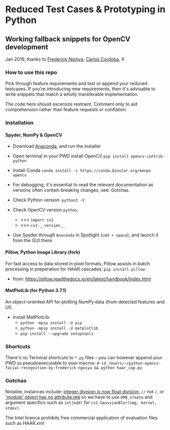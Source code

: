 # Reduced Test Cases & Prototyping in Python

## Working fallback snippets for OpenCV development

Jan 2019, thanks to [Frederick Ngoiya](https://www.udemy.com/pythoncv/learn/v4/t/lecture/5562384?start=15), [Carlos Cordoba](https://stackoverflow.com/posts/49584017/revisions), X

### How to use this repo

Pick through feature requirements and test or append your reduced testcases. If you're introducing new requirements, then it's advisable to write snippets that match a wholly transferable implementation. 

The code here should excersize restraint. Comment only to aid comprehension rather than feature requests or conflation.


### Installation

#### Spyder, NumPy & OpenCV

- Download [Anaconda](https://www.anaconda.com/download/#download), and run the installer
- Open terminal in your PWD install OpenCV `pip install opencv-contrib-python`
- Install Conda `conda install -c https://conda.binstar.org/menpo opencv`
- For debugging, it's essential to read the relevant documentation as versions often contain breaking changes, see: Gotchas. 
- Check Python version: `python3 -V`
- Check OpenCV version `python`, 
	- &#62;&#62;&#62; `import cv2`
	- &#62;&#62;&#62; `cv2.__version__`

- Use Spyder through `Anaconda` in Spotlight (`cmd + space`), and launch it from the GUI there.

#### Pillow, Python Image Library (fork)

For fast access to data stored in pixel formats, Pillow assists in batch processing in preperation for HAAR cascades: `pip install pillow`

- from: https://pillow.readthedocs.io/en/latest/handbook/index.html

#### MatPlotLib (for Python 3.7.1)

An object-oriented API for plotting NumPy data (from detected features and UI).

- Install MatPlotLib:
	- `python -mpip install -U pip`
	- `python -mpip install -U matplotlib`
	- `pip install --upgrade setuptools`

### Shortcuts

There's no Terminal shortcuts to `*.py` files – you can however append your PWD `&&` pseudoexecutable to your macros: `# cd /Users/~/python-opencv-facial-recognition-by-frederick-ngoiya && python haar_cap.py` 

### Gotchas 

Notable, instances include: [integer division is now float division:](https://stackoverflow.com/questions/21316968/division-in-python-2-7-and-3-3) `//` not `/`, or ['module' object has no attribute:`ORB`](https://stackoverflow.com/questions/19523803/cv2-orb-and-cv2-sift-not-defined) so we have to use `ORB_create` and argument specifics such as `int(odd)` for `cv2.GaussianBlur(img, kernel, stdev)`.

The Intel licence prohibits free commercial application of evaluation files such as HAAR.xml 
